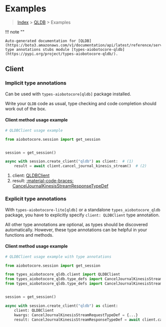 # Examples

> [Index](../README.md) > [QLDB](./README.md) > Examples

!!! note ""

    Auto-generated documentation for [QLDB](https://boto3.amazonaws.com/v1/documentation/api/latest/reference/services/qldb.html#qldb)
    type annotations stubs module [types-aiobotocore-qldb](https://pypi.org/project/types-aiobotocore-qldb/).

## Client

### Implicit type annotations

Can be used with `types-aiobotocore[qldb]` package installed.

Write your `QLDB` code as usual,
type checking and code completion should work out of the box.



#### Client method usage example

```python
# QLDBClient usage example

from aiobotocore.session import get_session


session = get_session()

async with session.create_client("qldb") as client:  # (1)
    result = await client.cancel_journal_kinesis_stream()  # (2)
```

1. client: [QLDBClient](./client.md)
2. result: [:material-code-braces: CancelJournalKinesisStreamResponseTypeDef](./type_defs.md#canceljournalkinesisstreamresponsetypedef)






### Explicit type annotations

With `types-aiobotocore-lite[qldb]`
or a standalone `types_aiobotocore_qldb` package, you have to explicitly specify
`client: QLDBClient` type annotation.

All other type annotations are optional, as types should be discovered automatically.
However, these type annotations can be helpful in your functions and methods.


#### Client method usage example

```python
# QLDBClient usage example with type annotations

from aiobotocore.session import get_session

from types_aiobotocore_qldb.client import QLDBClient
from types_aiobotocore_qldb.type_defs import CancelJournalKinesisStreamResponseTypeDef
from types_aiobotocore_qldb.type_defs import CancelJournalKinesisStreamRequestTypeDef


session = get_session()

async with session.create_client("qldb") as client:
    client: QLDBClient
    kwargs: CancelJournalKinesisStreamRequestTypeDef = {...}
    result: CancelJournalKinesisStreamResponseTypeDef = await client.cancel_journal_kinesis_stream(**kwargs)
```





